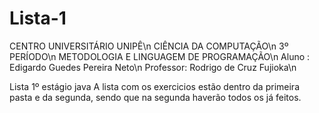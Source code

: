 # Lista-1
CENTRO UNIVERSITÁRIO UNIPÊ\n
CIÊNCIA DA COMPUTAÇÃO\n
3º PERÍODO\n
METODOLOGIA E LINGUAGEM DE PROGRAMAÇÃO\n
Aluno : Edigardo Guedes Pereira Neto\n
Professor: Rodrigo de Cruz Fujioka\n


Lista 1º estágio java
A lista com os exercicios estão dentro da primeira pasta e da segunda, sendo que na segunda haverão todos os já feitos.

